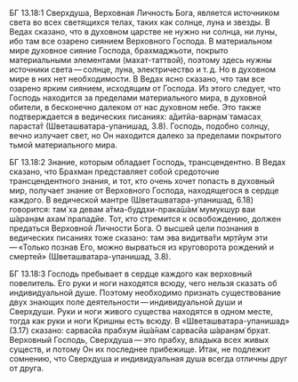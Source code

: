 БГ 13.18:1	Сверхдуша, Верховная Личность Бога, является источником света во всех светящихся телах, таких как солнце, луна и звезды. В Ведах сказано, что в духовном царстве не нужно ни солнца, ни луны, ибо там все озарено сиянием Верховного Господа. В материальном мире духовное сияние Господа, брахмаджьоти, покрыто материальными элементами (махат-таттвой), поэтому здесь нужны источники света — солнце, луна, электричество и т. д. Но в духовном мире в них нет необходимости. В Ведах ясно сказано, что там все озарено ярким сиянием, исходящим от Господа. Из этого следует, что Господь находится за пределами материального мира, в духовной обители, в бесконечно далеком от нас духовном небе. Это также подтверждается в ведических писаниях: а̄дитйа-варн̣ам̇ тамасах̣ параста̄т (Шветашватара-упанишад, 3.8). Господь, подобно солнцу, вечно излучает свет, но Он находится далеко за пределами покрытого тьмой материального мира.

БГ 13.18:2	Знание, которым обладает Господь, трансцендентно. В Ведах сказано, что Брахман представляет собой средоточие трансцендентного знания, и тот, кто очень хочет попасть в духовный мир, получает знание от Верховного Господа, находящегося в сердце каждого. В ведической мантре (Шветашватара-упанишад, 6.18) говорится: там̇ ха девам а̄тма-буддхи-прака̄ш́ам̇ мумукшур ваи ш́аран̣ам ахам̇ прападйе. Тот, кто стремится к освобождению, должен предаться Верховной Личности Бога. О высшей цели познания в ведических писаниях тоже сказано: там эва видитва̄ти мр̣тйум эти — «Только познав Его, можно вырваться из круговорота рождений и смертей» (Шветашватара-упанишад, 3.8).

БГ 13.18:3	Господь пребывает в сердце каждого как верховный повелитель. Его руки и ноги находятся всюду, чего нельзя сказать об индивидуальной душе. Поэтому необходимо признать существование двух знающих поле деятельности — индивидуальной души и Сверхдуши. Руки и ноги живого существа находятся в одном месте, тогда как руки и ноги Кришны есть всюду. В «Шветашватара-упанишад» (3.17) сказано: сарвасйа прабхум ӣш́а̄нам̇ сарвасйа ш́аран̣ам̇ бр̣хат. Верховный Господь, Сверхдуша — это прабху, владыка всех живых существ, и потому Он их последнее прибежище. Итак, не подлежит сомнению, что Сверхдуша и индивидуальная душа всегда отличны друг от друга.